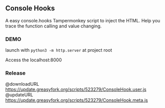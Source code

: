 ## Console Hooks

A easy console.hooks Tampermonkey script to inject the HTML. Help you trace the function calling and value changing.

### DEMO

launch with `python3 -m http.server` at project root

Access the localhost:8000 

### Release

@downloadURL https://update.greasyfork.org/scripts/523279/ConsoleHook.user.js
@updateURL https://update.greasyfork.org/scripts/523279/ConsoleHook.meta.js